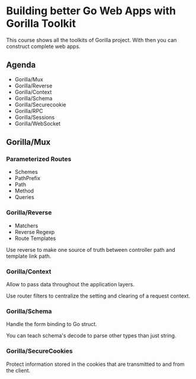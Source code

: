 # Building better Go Web Apps with Gorilla Toolkit

This course shows all the toolkits of Gorilla project. With then you can construct complete web apps.

## Agenda

* Gorilla/Mux
* Gorilla/Reverse
* Gorilla/Context
* Gorilla/Schema
* Gorilla/Securecookie
* Gorilla/RPC
* Gorilla/Sessions
* Gorilla/WebSocket

## Gorilla/Mux

### Parameterized Routes

* Schemes
* PathPrefix
* Path
* Method
* Queries

### Gorilla/Reverse

* Matchers
* Reverse Regexp
* Route Templates

Use reverse to make one source of truth between controller path and template link path.

### Gorilla/Context

Allow to pass data throughout the application layers.

Use router filters to centralize the setting and clearing of a request context.

### Gorilla/Schema

Handle the form binding to Go struct.

You can teach schema's decode to parse other types than just string.

### Gorilla/SecureCookies

Protect information stored in the cookies that are transmitted to and from the client.